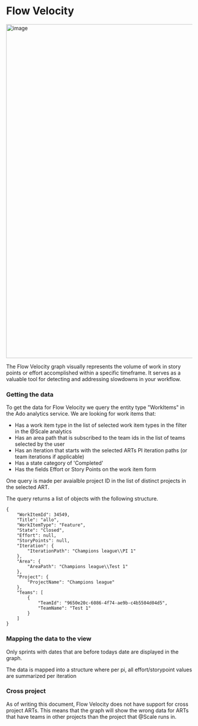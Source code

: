 # Flow Velocity
<img width="900" alt="image" src="https://github.com/solidify/scale/assets/83336871/0d4ac4d3-a539-4deb-a9ce-e1691ba6faed">

The Flow Velocity graph visually represents the volume of work in story points or effort accomplished within a specific timeframe. It serves as a valuable tool for detecting and addressing slowdowns in your workflow.


### Getting the data 

To get the data for Flow Velocity we query the entity type "WorkItems" in the Ado analytics service. We are looking for work items that: 

- Has a work item type in the list of selected work item types in the filter in the @Scale analytics   
- Has an area path that is subscribed to the team ids in the list of teams selected by the user   
- Has an iteration that starts with the selected ARTs PI iteration paths (or team iterations if applicable) 
- Has a state category of 'Completed'
- Has the fields Effort or Story Points on the work item form

One query is made per avaialble project ID in the list of distinct projects in the selected ART. 

The query returns a list of objects with the following structure. 

```
{
    "WorkItemId": 34549,
    "Title": "allo",
    "WorkItemType": "Feature",
    "State": "Closed",
    "Effort": null,
    "StoryPoints": null,
    "Iteration": {
        "IterationPath": "Champions league\\PI 1"
    },
    "Area": {
        "AreaPath": "Champions league\\Test 1"
    },
    "Project": {
        "ProjectName": "Champions league"
    },
    "Teams": [
        {
            "TeamId": "9650e20c-6086-4f74-ae9b-c4b5504d04d5",
            "TeamName": "Test 1"
        }
    ]
}
```

### Mapping the data to the view

Only sprints with dates that are before todays date are displayed in the graph. 

The data is mapped into a structure where per pi, all effort/storypoint values are summarized per iteration  

### Cross project

As of writing this document, Flow Velocity does not have support for cross project ARTs. This means that the graph will show the wrong data for ARTs that have teams in other projects than the project that @Scale runs in. 

